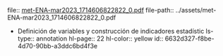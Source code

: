 file:: [met-ENA-mar2023_1714606822822_0.pdf](../assets/met-ENA-mar2023_1714606822822_0.pdf)
file-path:: ../assets/met-ENA-mar2023_1714606822822_0.pdf

- Definición de variables y construcción de indicadores estadístic
  ls-type:: annotation
  hl-page:: 22
  hl-color:: yellow
  id:: 6632d327-f8be-4d70-90bb-a3ddc6bd4f3e